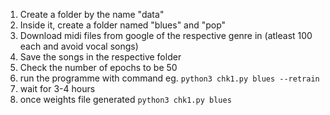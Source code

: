 1. Create a folder by the name "data"
2. Inside it, create a folder named "blues" and "pop"
3. Download midi files from google of the respective genre in (atleast 100 each and avoid vocal songs)
4. Save the songs in the respective folder
5. Check the number of epochs to be 50
6. run the programme with command eg. `python3 chk1.py blues --retrain`
7. wait for 3-4 hours
8. once weights file generated `python3 chk1.py blues`

